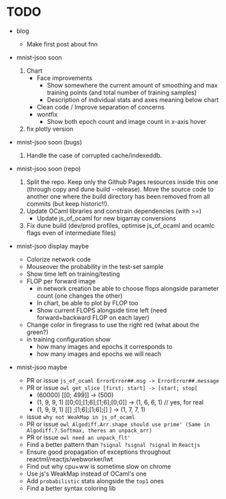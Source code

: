 # TODO
- blog
  - Make first post about fnn

- mnist-jsoo soon
  1. Chart
     - Face improvements
       - Show somewhere the current amount of smoothing and max training points (and total number of training samples)
       - Description of individual stats and axes meaning below chart
     - Clean code / Improve separation of concerns
     - wontfix
       - Show both epoch count and image count in x-axis hover
  1. fix plotly version


- mnist-jsoo soon (bugs)
   1. Handle the case of corrupted cache/indexeddb.


- mnist-jsoo soon (repo)
   1. Split the repo. Keep only the Github Pages resources inside this one (through copy and dune build --release). Move the source code to another one where the build directory has been removed from all commits (but keep historic!!).
   1. Update OCaml libraries and constrain dependencies (with >=)
      - Update js_of_ocaml for new bigarray conversions
   1. Fix dune build (dev/prod profiles, optimise js_of_ocaml and ocamlc flags even of intermediate files)


- mnist-jsoo display maybe
   - Colorize network code
   - Mouseover the probability in the test-set sample
   - Show time left on training/testing
   - FLOP per forward image
     - in network creation be able to choose flops alongside parameter count (one changes the other)
     - In chart, be able to plot by FLOP too
     - Show current FLOPS alongside time left (need forward+backward FLOP on each layer)
   - Change color in firegrass to use the right red (what about the green?)
   - in training configuration show
     - how many images and epochs it corresponds to
     - how many images and epochs we will reach


- mnist-jsoo maybe
   - PR or issue `js_of_ocaml ErrorError##.msg -> ErrorError##.message`
   - PR or issue `owl get_slice [first; start] -> [start; stop[`
      - (60000) [[0; 499]] -> (500)
      - (1, 9, 9, 1) [[0;0];[1;6];[1;6];[0;0]] -> (1, 6, 6, 1) // yes, for real
      - (1, 9, 9, 1) [[]   ;[1;6];[1;6];[]   ] -> (1, 7, 7, 1)
   - issue `why not WeakMap in js_of_ocaml`
   - PR or issue `owl Algodiff.Arr.shape should use prime' (Same in Algodiff.?.Softmax, theres an unpack_arr)`
   - PR or issue `owl need an unpack_flt'`
   - Find a better pattern than `?signal ?signal ?signal` in `Reactjs`
   - Ensure good propagation of exceptions throughout reactml/reactjs/webworker/lwt
   - Find out why cpu+ww is sometime slow on chrome
   - Use js's WeakMap instead of OCaml's one
   - Add `probabilistic` stats alongside the `top1` ones
   - Find a better syntax coloring lib
